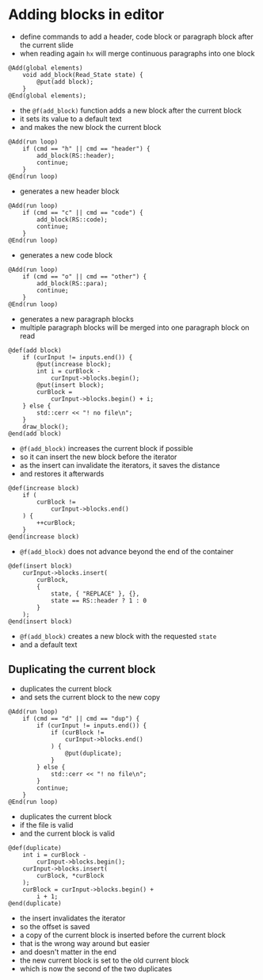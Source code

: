 # Adding blocks in editor
* define commands to add a header, code block or paragraph block after
  the current slide
* when reading again `hx` will merge continuous paragraphs into one
  block

```
@Add(global elements)
	void add_block(Read_State state) {
		@put(add block);
	}
@End(global elements);
```
* the `@f(add_block)` function adds a new block after the current block
* it sets its value to a default text
* and makes the new block the current block

```
@Add(run loop)
	if (cmd == "h" || cmd == "header") {
		add_block(RS::header);
		continue;
	}
@End(run loop)
```
* generates a new header block

```
@Add(run loop)
	if (cmd == "c" || cmd == "code") {
		add_block(RS::code);
		continue;
	}
@End(run loop)
```
* generates a new code block

```
@Add(run loop)
	if (cmd == "o" || cmd == "other") {
		add_block(RS::para);
		continue;
	}
@End(run loop)
```
* generates a new paragraph blocks
* multiple paragraph blocks will be merged into one paragraph block on
  read

```
@def(add block)
	if (curInput != inputs.end()) {
		@put(increase block);
		int i = curBlock -
			curInput->blocks.begin();
		@put(insert block);
		curBlock =
			curInput->blocks.begin() + i;
	} else {
		std::cerr << "! no file\n";
	}
	draw_block();
@end(add block)
```
* `@f(add_block)` increases the current block if possible
* so it can insert the new block before the iterator
* as the insert can invalidate the iterators, it saves the distance
* and restores it afterwards

```
@def(increase block)
	if (
		curBlock !=
			curInput->blocks.end()
	) {
		++curBlock;
	}
@end(increase block)
```
* `@f(add_block)` does not advance beyond the end of the container

```
@def(insert block)
	curInput->blocks.insert(
		curBlock,
		{
			state, { "REPLACE" }, {},
			state == RS::header ? 1 : 0
		}
	);
@end(insert block)
```
* `@f(add_block)` creates a new block with the requested `state`
* and a default text

## Duplicating the current block
* duplicates the current block
* and sets the current block to the new copy

```
@Add(run loop)
	if (cmd == "d" || cmd == "dup") {
		if (curInput != inputs.end()) {
			if (curBlock !=
				curInput->blocks.end()
			) {
				@put(duplicate);
			}
		} else {
			std::cerr << "! no file\n";
		}
		continue;
	}
@End(run loop)
```
* duplicates the current block
* if the file is valid
* and the current block is valid

```
@def(duplicate)
	int i = curBlock -
		curInput->blocks.begin();
	curInput->blocks.insert(
		curBlock, *curBlock
	);
	curBlock = curInput->blocks.begin() +
		i + 1;
@end(duplicate)
```
* the insert invalidates the iterator
* so the offset is saved
* a copy of the current block is inserted before the current block
* that is the wrong way around but easier
* and doesn't matter in the end
* the new current block is set to the old current block
* which is now the second of the two duplicates
